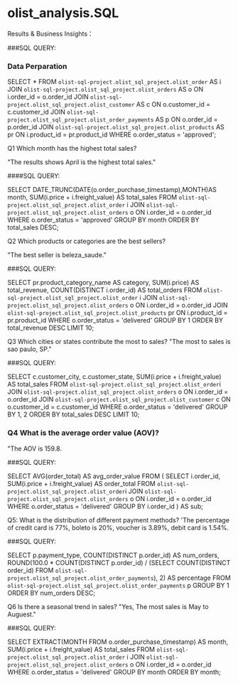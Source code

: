 # olist_analysis.SQL
 Results & Business Insights：
 
 ###SQL QUERY:

 ### Data Perparation ###
 
 SELECT *
FROM `olist-sql-project.olist_sql_project.olist_order` AS i
JOIN `olist-sql-project.olist_sql_project.olist_orders` AS o ON i.order_id = o.order_id
JOIN `olist-sql-project.olist_sql_project.olist_customer` AS c ON o.customer_id = c.customer_id
JOIN `olist-sql-project.olist_sql_project.olist_order_payments` AS p ON o.order_id = p.order_id
JOIN `olist-sql-project.olist_sql_project.olist_products` AS pr ON i.product_id = pr.product_id
WHERE o.order_status = 'approved';



 
 Q1 Which month has the highest total sales?
 
 "The results shows April is the highest total sales." 

####SQL QUERY:

SELECT 
  DATE_TRUNC(DATE(o.order_purchase_timestamp),MONTH)AS month,
  SUM(i.price + i.freight_value) AS total_sales
FROM `olist-sql-project.olist_sql_project.olist_order` i
JOIN `olist-sql-project.olist_sql_project.olist_orders` o ON i.order_id = o.order_id
WHERE o.order_status = 'approved'
GROUP BY month
ORDER BY total_sales DESC;




Q2 Which products or categories are the best sellers?

"The best seller is beleza_saude." 

###SQL QUERY:

SELECT 
    pr.product_category_name AS category,
    SUM(i.price) AS total_revenue,
    COUNT(DISTINCT i.order_id) AS total_orders
FROM `olist-sql-project.olist_sql_project.olist_order` i
JOIN `olist-sql-project.olist_sql_project.olist_orders` o ON i.order_id = o.order_id
JOIN `olist-sql-project.olist_sql_project.olist_products` pr ON i.product_id = pr.product_id
WHERE o.order_status = 'delivered'
GROUP BY 1
ORDER BY total_revenue DESC
LIMIT 10;



Q3 Which cities or states contribute the most to sales?
"The most to sales is sao paulo, SP." 

###SQL QUERY:

SELECT 
  c.customer_city,
  c.customer_state,
  SUM(i.price + i.freight_value) AS total_sales
FROM `olist-sql-project.olist_sql_project.olist_order`i
JOIN `olist-sql-project.olist_sql_project.olist_orders` o ON i.order_id = o.order_id
JOIN `olist-sql-project.olist_sql_project.olist_customer` c ON o.customer_id = c.customer_id
WHERE o.order_status = 'delivered'
GROUP BY 1, 2
ORDER BY total_sales DESC
LIMIT 10;





### Q4 What is the average order value (AOV)? ###
"The AOV is 159.8.

###SQL QUERY:

SELECT 
    AVG(order_total) AS avg_order_value
FROM (
    SELECT 
        i.order_id,
        SUM(i.price + i.freight_value) AS order_total
    FROM `olist-sql-project.olist_sql_project.olist_order`i
    JOIN `olist-sql-project.olist_sql_project.olist_orders` o ON i.order_id = o.order_id
    WHERE o.order_status = 'delivered'
    GROUP BY i.order_id
) AS sub;






Q5: What is the distribution of different payment methods? 
'The percentage of credit card is 77%, boleto is 20%, voucher is 3.89%, debit card is 1.54%.

###SQL QUERY:

SELECT 
    p.payment_type,
    COUNT(DISTINCT p.order_id) AS num_orders,
    ROUND(100.0 * COUNT(DISTINCT p.order_id) / 
        (SELECT COUNT(DISTINCT order_id) FROM `olist-sql-project.olist_sql_project.olist_order_payments`), 2) AS percentage
FROM `olist-sql-project.olist_sql_project.olist_order_payments` p
GROUP BY 1
ORDER BY num_orders DESC;




Q6 Is there a seasonal trend in sales?
"Yes, The most sales is May to Auguest."


###SQL QUERY:

SELECT 
    EXTRACT(MONTH FROM o.order_purchase_timestamp) AS month,
    SUM(i.price + i.freight_value) AS total_sales
FROM `olist-sql-project.olist_sql_project.olist_order` i
JOIN `olist-sql-project.olist_sql_project.olist_orders` o ON i.order_id = o.order_id
WHERE o.order_status = 'delivered'
GROUP BY month
ORDER BY month;








